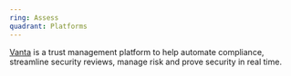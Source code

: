 ```yaml
---
ring: Assess
quadrant: Platforms
---
```


[Vanta](https://www.vanta.com/) is a trust management platform to help automate compliance, streamline security reviews, manage risk and prove security in real time.



